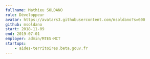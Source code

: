 ```yaml
---
fullname: Mathieu SOLDANO
role: Développeur
avatar: https://avatars3.githubusercontent.com/msoldano?s=600
github: msoldano
start: 2018-11-09
end: 2019-07-01
employer: admin/MTES-MCT
startups: 
    - aides-territoires.beta.gouv.fr
---
```

